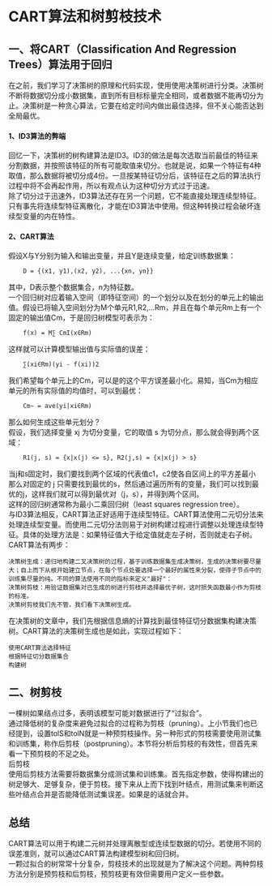 # CART算法和树剪枝技术

## 一、将CART（Classification And Regression Trees）算法用于回归
在之前，我们学习了决策树的原理和代码实现，使用使用决策树进行分类。决策树不断将数据切分成小数据集，直到所有目标标量完全相同，或者数据不能再切分为止。决策树是一种贪心算法，它要在给定时间内做出最佳选择，但不关心能否达到全局最优。

#### 1、ID3算法的弊端
回忆一下，决策树的树构建算法是ID3。ID3的做法是每次选取当前最佳的特征来分割数据，并按照该特征的所有可能取值来切分。也就是说，如果一个特征有4种取值，那么数据将被切分成4份。一旦按某特征切分后，该特征在之后的算法执行过程中将不会再起作用，所以有观点认为这种切分方式过于迅速。<br>
除了切分过于迅速外，ID3算法还存在另一个问题，它不能直接处理连续型特征。只有事先将连续型特征离散化，才能在ID3算法中使用。但这种转换过程会破坏连续型变量的内在特性。

#### 2、CART算法
假设X与Y分别为输入和输出变量，并且Y是连续变量，给定训练数据集：<br>
```
	D = {(x1, y1),(x2, y2), ...{xn, yn}}
```
其中，D表示整个数据集合，n为特征数。<br>
一个回归树对应着输入空间（即特征空间）的一个划分以及在划分的单元上的输出值。假设已将输入空间划分为M个单元R1,R2,...Rm，并且在每个单元Rm上有一个固定的输出值Cm，于是回归树模型可表示为：<br>
```
	f(x) = M∑ CmI(x∈Rm)
```
这样就可以计算模型输出值与实际值的误差：<br>
```
	∑(xi∈Rm)(yi - f(xi))2
```
我们希望每个单元上的Cm，可以是的这个平方误差最小化。易知，当Cm为相应单元的所有实际值的均值时，可以到最优：<br>
```
	Cm~ = ave(yi|xi∈Rm)
```
那么如何生成这些单元划分？<br>
假设，我们选择变量 xj 为切分变量，它的取值 s 为切分点，那么就会得到两个区域：<br>
```
	R1(j, s) = {x|x(j) <= s}, R2(j,s) = {x|x(j) > s}
```
当j和s固定时，我们要找到两个区域的代表值c1，c2使各自区间上的平方差最小<br>
那么对固定的 j 只需要找到最优的s，然后通过遍历所有的变量，我们可以找到最优的j，这样我们就可以得到最优对（j，s），并得到两个区间。<br>
这样的回归树通常称为最小二乘回归树（least squares regression tree）。<br>
与ID3算法相反，CART算法正好适用于连续型特征。CART算法使用二元切分法来处理连续型变量。而使用二元切分法则易于对树构建过程进行调整以处理连续型特征。具体的处理方法是：如果特征值大于给定值就走左子树，否则就走右子树。<br>
CART算法有两步：<br>
```
决策树生成：递归地构建二叉决策树的过程，基于训练数据集生成决策树，生成的决策树要尽量大；自上而下从根开始建立节点，在每个节点处要选择一个最好的属性来分裂，使得子节点中的训练集尽量的纯。不同的算法使用不同的指标来定义"最好"：
决策树剪枝：用验证数据集对已生成的树进行剪枝并选择最优子树，这时损失函数最小作为剪枝的标准。
决策树剪枝我们先不管，我们看下决策树生成。
```
在决策树的文章中，我们先根据信息熵的计算找到最佳特征切分数据集构建决策树。CART算法的决策树生成也是如此，实现过程如下：<br>
```
使用CART算法选择特征
根据特征切分数据集合
构建树
```

## 二、树剪枝
一棵树如果结点过多，表明该模型可能对数据进行了“过拟合”。<br>
通过降低树的复杂度来避免过拟合的过程称为剪枝（pruning）。上小节我们也已经提到，设置tolS和tolN就是一种预剪枝操作。另一种形式的剪枝需要使用测试集和训练集，称作后剪枝（postpruning）。本节将分析后剪枝的有效性，但首先来看一下预剪枝的不足之处。<br>
后剪枝<br>
使用后剪枝方法需要将数据集分成测试集和训练集。首先指定参数，使得构建出的树足够大、足够复杂，便于剪枝。接下来从上而下找到叶结点，用测试集来判断这些叶结点合并是否能降低测试集误差。如果是的话就合并。

## 总结
CART算法可以用于构建二元树并处理离散型或连续型数据的切分。若使用不同的误差准则，就可以通过CART算法构建模型树和回归树。<br>
一颗过拟合的树常常十分复杂，剪枝技术的出现就是为了解决这个问题。两种剪枝方法分别是预剪枝和后剪枝，预剪枝更有效但需要用户定义一些参数。
